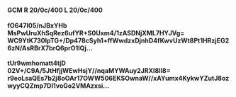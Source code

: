 #### GCM R 20/0c/400 L 20/0c/400
**fO647I05/nJBxYHb**<br/>**MsPwUruXhSqRez6ufYR+S0Uxm4/1zASDNjXML7HYJVg=**<br/>**WC9YtK730lpTG+/Dp478cSyh1+ffWwdzxDjnhD4fKwvUzWt8Pt1HRzjEG26zN/AsRBrX7brQ6prO1lQj...**<br/><br/>
**tUr9wmhomatt4tjD**<br/>**02V+/C9A/5JtHfjjWEwHsjY//nqaMYWAuy2JRXI8lI8=**<br/>**r9eoLsaQEs7b2j8oOAr17OWW506EKSOwnaW//xAYumx4KykwYZutJ8ozwyyCQZmp7DI1voGo2VMAzxsi...**